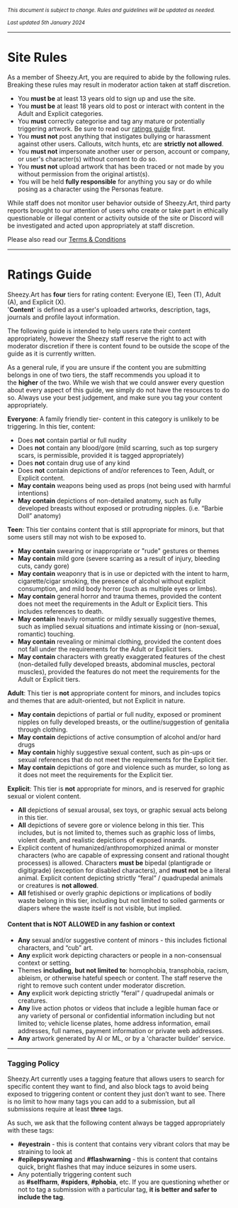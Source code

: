 *<sub>This document is subject to change. Rules and guidelines will be updated as needed.</sub>*

*<sub>Last updated 5th January 2024</sub>*

---

# Site Rules

As a member of Sheezy.Art, you are required to abide by the following rules. Breaking these rules may result in moderator action taken at staff discretion.

- You **must be** at least 13 years old to sign up and use the site.
- You **must be** at least 18 years old to post or interact with content in the Adult and Explicit categories.
- You **must** correctly categorise and tag any mature or potentially triggering artwork. Be sure to read our [ratings guide](#ratings-guide) first.
- You **must not** post anything that instigates bullying or harassment against other users. Callouts, witch hunts, etc are **strictly not allowed**.
- You **must not** impersonate another user or person, account or company, or user's character(s) without consent to do so.
- You **must not** upload artwork that has been traced or not made by you without permission from the original artist(s).
- You will be held **fully responsible** for anything you say or do while posing as a character using the Personas feature.

While staff does not monitor user behavior outside of Sheezy.Art, third party reports brought to our attention of users who create or take part in ethically questionable or illegal content or activity outside of the site or Discord will be investigated and acted upon appropriately at staff discretion.

Please also read our [Terms & Conditions](https://github.com/Sheezy-Art/sheezy-hub/blob/main/Documentation/Terms%20%26%20Conditions.md)

---

# Ratings Guide

Sheezy.Art has **four** tiers for rating content: Everyone (E), Teen (T), Adult (A), and Explicit (X).<br />
'**Content**' is defined as a user's uploaded artworks, description, tags, journals and profile layout information.

The following guide is intended to help users rate their content appropriately, however the Sheezy staff reserve the right to act with moderator discretion if there is content found to be outside the scope of the guide as it is currently written.

As a general rule, if you are unsure if the content you are submitting belongs in one of two tiers, the staff recommends you upload it to the **higher** of the two. While we wish that we could answer every question about every aspect of this guide, we simply do not have the resources to do so. Always use your best judgement, and make sure you tag your content appropriately.

**Everyone**: A family friendly tier- content in this category is unlikely to be triggering. In this tier, content: 

- Does **not** contain partial or full nudity
- Does **not** contain any blood/gore (mild scarring, such as top surgery scars, is permissible, provided it is tagged appropriately)
- Does **not** contain drug use of any kind
- Does **not** contain depictions of and/or references to Teen, Adult, or Explicit content. 
- **May contain** weapons being used as props (not being used with harmful intentions)
- **May contain** depictions of non-detailed anatomy, such as fully developed breasts without exposed or protruding nipples. (i.e. “Barbie Doll” anatomy)

**Teen**: This tier contains content that is still appropriate for minors, but that some users still may not wish to be exposed to.

- **May contain** swearing or inappropriate or "rude" gestures or themes
- **May contain** mild gore (severe scarring as a result of injury, bleeding cuts, candy gore) 
- **May contain** weaponry that is in use or depicted with the intent to harm, cigarette/cigar smoking, the presence of alcohol without explicit consumption, and mild body horror (such as multiple eyes or limbs). 
- **May contain** general horror and trauma themes, provided the content does not meet the requirements in the Adult or Explicit tiers. This includes references to death.
- **May contain** heavily romantic or mildly sexually suggestive themes, such as implied sexual situations and intimate kissing or (non-sexual, romantic) touching.
- **May contain** revealing or minimal clothing, provided the content does not fall under the requirements for the Adult or Explicit tiers.
- **May contain** characters with greatly exaggerated features of the chest (non-detailed fully developed breasts, abdominal muscles, pectoral muscles), provided the features do not meet the requirements for the Adult or Explicit tiers.

**Adult**: This tier is **not** appropriate content for minors, and includes topics and themes that are adult-oriented, but not Explicit in nature.

- **May contain** depictions of partial or full nudity, exposed or prominent nipples on fully developed breasts, or the outline/suggestion of genitalia through clothing.
- **May contain** depictions of active consumption of alcohol and/or hard drugs
- **May contain** highly suggestive sexual content, such as pin-ups or sexual references that do not meet the requirements for the Explicit tier.
- **May contain** depictions of gore and violence such as murder, so long as it does not meet the requirements for the Explicit tier.

**Explicit**: This tier is **not** appropriate for minors, and is reserved for graphic sexual or violent content.

- **All** depictions of sexual arousal, sex toys, or graphic sexual acts belong in this tier.
- **All** depictions of severe gore or violence belong in this tier. This includes, but is not limited to, themes such as graphic loss of limbs, violent death, and realistic depictions of exposed innards. 
- Explicit content of humanized/anthropomorphized animal or monster characters (who are capable of expressing consent and rational thought processes) is allowed. Characters **must be** bipedal (plantigrade or digitigrade) (exception for disabled characters), and **must not** be a literal animal. Explicit content depicting strictly “feral” / quadrupedal animals or creatures is **not allowed**.
- **All** fetishised or overly graphic depictions or implications of bodily waste belong in this tier, including but not limited to soiled garments or diapers where the waste itself is not visible, but implied.

#### Content that is NOT ALLOWED in any fashion or context

- **Any** sexual and/or suggestive content of minors - this includes fictional characters, and “cub” art.
- **Any** explicit work depicting characters or people in a non-consensual context or setting.
- Themes **including, but not limited to**: homophobia, transphobia, racism, ableism, or otherwise hateful speech or content. The staff reserve the right to remove such content under moderator discretion.
- **Any** explicit work depicting strictly “feral” / quadrupedal animals or creatures.
- **Any** live action photos or videos that include a legible human face or any variety of personal or confidential information including but not limited to; vehicle license plates, home address information, email addresses, full names, payment information or private web addresses.
- **Any** artwork generated by AI or ML, or by a 'character builder' service.

---

### Tagging Policy

Sheezy.Art currently uses a tagging feature that allows users to search for specific content they want to find, and also block tags to avoid being exposed to triggering content or content they just don’t want to see. There is no limit to how many tags you can add to a submission, but all submissions require at least **three** tags.

As such, we ask that the following content always be tagged appropriately with these tags:

- **#eyestrain** - this is content that contains very vibrant colors that may be straining to look at
- **#epilepsywarning** and **#flashwarning** - this is content that contains quick, bright flashes that may induce seizures in some users. 
- Any potentially triggering content such as **#selfharm**, **#spiders**, **#phobia**, etc. If you are questioning whether or not to tag a submission with a particular tag, **it is better and safer to include the tag**.
